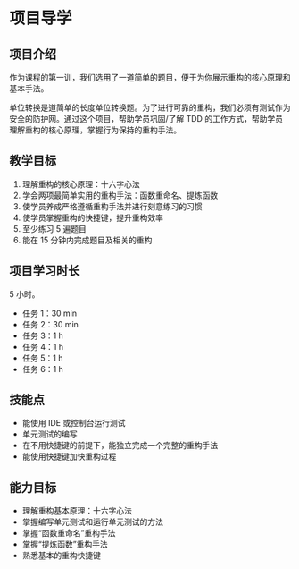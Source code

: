 # 项目导学

## 项目介绍

作为课程的第一训，我们选用了一道简单的题目，便于为你展示重构的核心原理和基本手法。

单位转换是道简单的长度单位转换题。为了进行可靠的重构，我们必须有测试作为安全的防护网。通过这个项目，帮助学员巩固/了解 TDD 的工作方式，帮助学员理解重构的核心原理，掌握行为保持的重构手法。

## 教学目标

1. 理解重构的核心原理：十六字心法
2. 学会两项最简单实用的重构手法：函数重命名、提炼函数
3. 使学员养成严格遵循重构手法并进行刻意练习的习惯
4. 使学员掌握重构的快捷键，提升重构效率
5. 至少练习 5 遍题目
6. 能在 15 分钟内完成题目及相关的重构

## 项目学习时长

5 小时。

- 任务 1：30 min
- 任务 2：30 min
- 任务 3：1 h
- 任务 4：1 h
- 任务 5：1 h
- 任务 6：1 h

## 技能点

- 能使用 IDE 或控制台运行测试
- 单元测试的编写
- 在不用快捷键的前提下，能独立完成一个完整的重构手法
- 能使用快捷键加快重构过程

## 能力目标

- 理解重构基本原理：十六字心法
- 掌握编写单元测试和运行单元测试的方法
- 掌握“函数重命名”重构手法
- 掌握“提炼函数”重构手法
- 熟悉基本的重构快捷键
